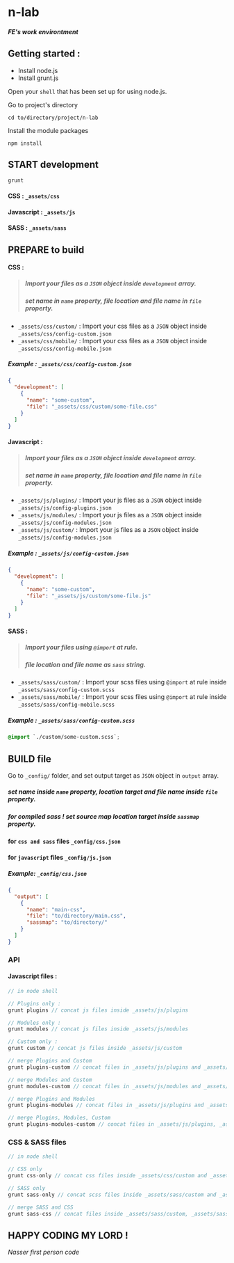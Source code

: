 # n-lab
##### FE's work environtment


## Getting started :
* Install node.js
* Install grunt.js

Open your ```shell``` that has been set up for using node.js.

Go to project's directory
```shell
cd to/directory/project/n-lab
```

Install the module packages
```shell
npm install
```

## START development

```shell
grunt
```
#### CSS : ```_assets/css```
#### Javascript : ```_assets/js```
#### SASS : ```_assets/sass```

## PREPARE to build
#### CSS :
> ##### Import your files as a ```JSON``` object inside ```development``` array.
> ##### set name in ```name``` property, file location and file name in ```file``` property.
* ```_assets/css/custom/``` : Import your css files as a ```JSON``` object inside ```_assets/css/config-custom.json```
* ```_assets/css/mobile/``` : Import your css files as a ```JSON``` object inside ```_assets/css/config-mobile.json```

##### Example :  ```_assets/css/config-custom.json```

```json
{
  "development": [
    {
      "name": "some-custom",
      "file": "_assets/css/custom/some-file.css"
    }
  ]
}
```

#### Javascript :
> ##### Import your files as a ```JSON``` object inside ```development``` array.
> ##### set name in ```name``` property, file location and file name in ```file``` property.

* ```_assets/js/plugins/``` : Import your js files as a ```JSON``` object inside ```_assets/js/config-plugins.json```
* ```_assets/js/modules/``` : Import your js files as a ```JSON``` object inside ```_assets/js/config-modules.json```
* ```_assets/js/custom/``` : Import your js files as a ```JSON``` object inside ```_assets/js/config-modules.json```

##### Example :  ```_assets/js/config-custom.json```

```json
{
  "development": [
    {
      "name": "some-custom",
      "file": "_assets/js/custom/some-file.js"
    }
  ]
}
```

#### SASS :
> ##### Import your files using ```@import``` at rule.
> ##### file location and file name as ```sass``` string.

* ```_assets/sass/custom/``` : Import your scss files using ```@import``` at rule inside ```_assets/sass/config-custom.scss```
* ```_assets/sass/mobile/``` : Import your scss files using ```@import``` at rule inside ```_assets/sass/config-mobile.scss```

##### Example :  ```_assets/sass/config-custom.scss```

```scss
@import `./custom/some-custom.scss`;
```


## BUILD file 

Go to ```_config/``` folder, and set output target as ```JSON``` object in ```output``` array.
##### set name inside ```name``` property, location target and file name inside ```file``` property.
##### for compiled sass ! set source map location target inside ```sassmap``` property.

#### for ```css and sass``` files ```_config/css.json```
#### for ```javascript``` files ```_config/js.json```

##### Example: ```_config/css.json```
```json
{
  "output": [
    {
      "name": "main-css",
      "file": "to/directory/main.css",
      "sassmap": "to/directory/"
    }
  ]
}
```

### API

#### Javascript files :

```javascript
// in node shell

// Plugins only :
grunt plugins // concat js files inside _assets/js/plugins

// Modules only :
grunt modules // concat js files inside _assets/js/modules

// Custom only :
grunt custom // concat js files inside _assets/js/custom

// merge Plugins and Custom
grunt plugins-custom // concat files in _assets/js/plugins and _assets/js/custom then merge them together.

// merge Modules and Custom
grunt modules-custom // concat files in _assets/js/modules and _assets/js/custom then merge them together.

// merge Plugins and Modules
grunt plugins-modules // concat files in _assets/js/plugins and _assets/js/modules then merge them together.

// merge Plugins, Modules, Custom
grunt plugins-modules-custom // concat files in _assets/js/plugins, _assets/js/modules and _assets/js/custom then merge them together.

```

### CSS & SASS files
```javascript
// in node shell

// CSS only
grunt css-only // concat css files inside _assets/css/custom and _assets/css/mobile

// SASS only
grunt sass-only // concat scss files inside _assets/sass/custom and _assets/sass/mobile

// merge SASS and CSS
grunt sass-css // concat files inside _assets/sass/custom, _assets/sass/mobile, _assets/css/custom and _assets/css/mobile

```

## HAPPY CODING MY LORD !

*Nasser*
*first person code*
 
